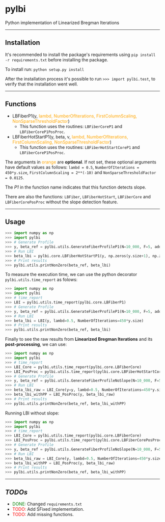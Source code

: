 # pylbi
Python implementation of Linearized Bregman Iterations

----------
## **Installation**

It's recommended to install the package's requirements using `pip install -r requirements.txt` before installing the package.

To install run: `python setup.py install`

After the installation process it's possible to run `>>> import pylbi.test`, to verify that the installation went well.

----------
## **Functions**

* LBFiberP1(y, <textorange>lambd, NumberOfIterations, FirstColumnScaling, NonSparseThresholdFactor</textorange>)
   - This function uses the routines: `LBFiberCoreP1` and `LBFiberCoreP1PosProc`.
* LBFiberHotStartP1(y, beta, v, <textorange>lambd, NumberOfIterations, FirstColumnScaling, NonSparseThresholdFactor</textorange>)
   - This function uses the routines: `LBFiberHotStartCoreP1` and `LBFiberCoreP1PosProc`.

The arguments in <textorange>orange</textorange> are **optional**. If not set, these optional arguments have default values as follows: `lambd = 0.5`, `NumberOfIterations = 450*y.size`, `FirstColumnScaling = 2**(-10)` and `NonSparseThresholdFactor = 0.0125`.

The *P1* in the function name indicates that this function detects slope. 

There are also the functions: `LBFiber`, `LBFiberHotStart`, `LBFiberCore` and `LBFiberCorePosProc` without the slope detection feature. 

----------
## **Usage**

```python
>>> import numpy as np
>>> import pylbi
>>> # Generate Profile
>>> y, beta_ref = pylbi.utils.GenerateFiberProfileP1(N=10_000, F=5, addNoise=False)
>>> # Run LBI
>>> beta_lbi = pylbi.core.LBFiberHotStartP1(y, np.zeros(y.size+1), np.zeros(y.size+1), lambd=0.5, NumberOfIterations=450*y.size)
>>> # Print results
>>> pylbi.utils.printNonZero(beta_ref, beta_lbi)
```

To measure the execution time, we can use the python decorator `pylbi.utils.time_report` as folows:

```python
>>> import numpy as np
>>> import pylbi
>>> # time_report
>>> LBI = pylbi.utils.time_report(pylbi.core.LBFiberP1)
>>> # Generate Profile
>>> y, beta_ref = pylbi.utils.GenerateFiberProfileP1(N=10_000, F=5, addNoise=False)
>>> # Run LBI
>>> beta_lbi = LBI(y, lambd=0.5, NumberOfIterations=450*y.size)
>>> # Print results
>>> pylbi.utils.printNonZero(beta_ref, beta_lbi)
```

Finally to see the raw results from **Linearized Bregman Iterations** and its **post-processing**, we can use:

```python
>>> import numpy as np
>>> import pylbi
>>> # time_report
>>> LBI_Core = pylbi.utils.time_report(pylbi.core.LBFiberCore)
>>> LBI_PosProc = pylbi.utils.time_report(pylbi.core.LBFiberHotStartCoreP1PosProc)
>>> # Generate Profile
>>> y, beta_ref = pylbi.utils.GenerateFiberProfileNoSlope(N=10_000, F=5, addNoise=False)
>>> # Run LBI
>>> beta_lbi_raw = LBI_Core(y=y, lambd=0.5, NumberOfIterations=450*y.size)
>>> beta_lbi_withPP = LBI_PosProc(y, beta_lbi_raw)
>>> # Print results
>>> pylbi.utils.printNonZero(beta_ref, beta_lbi_withPP)
```

Running LBI without slope:

```python
>>> import numpy as np
>>> import pylbi
>>> # time_report
>>> LBI_Core = pylbi.utils.time_report(pylbi.core.LBFiberCore)
>>> LBI_PosProc = pylbi.utils.time_report(pylbi.core.LBFiberCorePosProc)
>>> # Generate Profile
>>> y, beta_ref = pylbi.utils.GenerateFiberProfileNoSlope(N=10_000, F=5, addNoise=False)
>>> # Run LBI
>>> beta_lbi_raw = LBI_Core(y, lambd=0.5, NumberOfIterations=450*y.size)
>>> beta_lbi_withPP = LBI_PosProc(y, beta_lbi_raw)
>>> # Print results
>>> pylbi.utils.printNonZero(beta_ref, beta_lbi_withPP)
```

----------
## ***TODOs***

 - <textgreen>DONE:</textgreen> Changed `requirements.txt`
 - <textred>TODO:</textred> Add SFixed implementation.
 - <textred>TODO:</textred> Add missing functions.




<style>
   textred { color: Red }
   textorange { color: Orange }
   textgreen { color: Green }
   textblue { color: Blue }
</style>